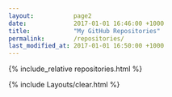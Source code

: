 ```yaml
---
layout:           page2
date:             2017-01-01 16:46:00 +1000
title:            "My GitHub Repositories"
permalink:        /repositories/
last_modified_at: 2017-01-01 16:50:00 +1000
---
```


{% include_relative repositories.html %}

{% include Layouts/clear.html %}